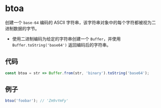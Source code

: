 # btoa

创建一个 `base-64` 编码的 ASCII 字符串，该字符串对象中的每个字符都被视为二进制数据的字节。

- 使用二进制编码为给定的字符串创建一个 `Buffer`，并使用 `Buffer.toString('base64')` 返回编码后的字符串。

## 代码

```js
const btoa = str => Buffer.from(str, 'binary').toString('base64');
```

## 例子

```js
btoa('foobar'); // 'Zm9vYmFy'
```
